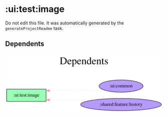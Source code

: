 # :ui:test:image

Do not edit this file.
It was automatically generated by the `generateProjectReadme` task.

## Dependents
![](assets/module_dependent_graph.svg)